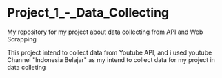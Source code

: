 # Project_1_-_Data_Collecting
My repository for my project about data collecting from API and Web Scrapping 

This project intend to collect data from Youtube API, and i used youtube Channel "Indonesia Belajar" as my intend to collect data for my project in data colleting